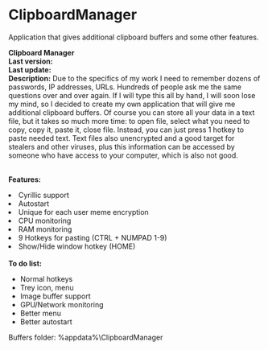 # ClipboardManager
Application that gives additional clipboard buffers and some other features.

<b>Clipboard Manager</b><br />
<b>Last version:</b><br />
<b>Last update:</b><br />
<b>Description:</b>
Due to the specifics of my work I need to remember dozens of passwords, IP addresses, URLs. Hundreds of people ask me the same questions over and over again. If I will type this all by hand, I will soon lose my mind, so I decided to create my own application that will give me additional clipboard buffers. Of course you can store all your data in a text file, but it takes so much more time: to open file, select what you need to copy, copy it, paste it, close file. Instead, you can just press 1 hotkey to paste needed text. Text files also unencrypted and a good target for stealers and other viruses, plus this information can be accessed by someone who have access to your computer, which is also not good.
<br /><center><img src="https://interium.ooo/media/ClipboardManager.png" alt="" /></center>
<br />
<b>Features:</b>
</li>
<li>Cyrillic support<br />
</li>
<li>Autostart<br />
</li>
<li>Unique for each user meme encryption<br />
</li>
<li>CPU monitoring<br />
</li>
<li>RAM monitoring<br />
</li>
<li>9 Hotkeys for pasting  (CTRL + NUMPAD 1-9)<br />
</li>
<li>Show/Hide window hotkey (HOME)<br />
</li>
</ul>
<br />
<b>To do list:</b>
<ul class="mycode_list"><li>Normal hotkeys<br />
</li>
<li>Trey icon, menu<br />
</li>
<li>Image buffer support<br />
</li>
<li>GPU/Network monitoring<br />
</li>
<li>Better menu<br />
</li>
<li>Better autostart<br />
</li>
</ul>
Buffers folder: %appdata%\ClipboardManager<br />
